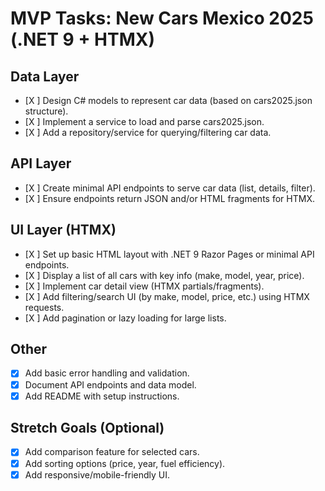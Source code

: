 # MVP Tasks: New Cars Mexico 2025 (.NET 9 + HTMX)

## Data Layer
- [X ] Design C# models to represent car data (based on cars2025.json structure).
- [X ] Implement a service to load and parse cars2025.json.
- [X ] Add a repository/service for querying/filtering car data.

## API Layer
- [X ] Create minimal API endpoints to serve car data (list, details, filter).
- [X ] Ensure endpoints return JSON and/or HTML fragments for HTMX.

## UI Layer (HTMX)
- [X ] Set up basic HTML layout with .NET 9 Razor Pages or minimal API endpoints.
- [X ] Display a list of all cars with key info (make, model, year, price).
- [X ] Implement car detail view (HTMX partials/fragments).
- [X ] Add filtering/search UI (by make, model, price, etc.) using HTMX requests.
- [X ] Add pagination or lazy loading for large lists.

## Other
- [X] Add basic error handling and validation.
- [X] Document API endpoints and data model.
- [X] Add README with setup instructions.

## Stretch Goals (Optional)
- [X] Add comparison feature for selected cars.
- [X] Add sorting options (price, year, fuel efficiency).
- [X] Add responsive/mobile-friendly UI.
